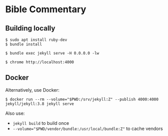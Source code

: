 # Bible Commentary




















## Building locally

```console
$ sudo apt install ruby-dev
$ bundle install

$ bundle exec jekyll serve -H 0.0.0.0 -lw

$ chrome http://localhost:4000
```




















## Docker
Alternatively, use Docker:

```console
$ docker run --rm --volume="$PWD:/srv/jekyll:Z" --publish 4000:4000 jekyll/jekyll:3.8 jekyll serve
```

Also use:

* `jekyll build` to build once
* `--volume="$PWD/vendor/bundle:/usr/local/bundle:Z"` to cache vendors

